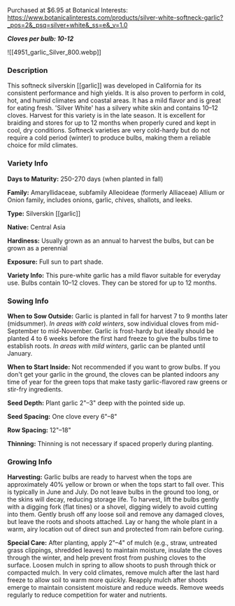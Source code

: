 Purchased at $6.95 at Botanical Interests: https://www.botanicalinterests.com/products/silver-white-softneck-garlic?_pos=2&_psq=silver+white&_ss=e&_v=1.0

**_Cloves per bulb: 10-12_**

![[4951_garlic_Silver_800.webp]]

### Description

This softneck silverskin [[garlic]] was developed in California for its consistent performance and high yields. It is also proven to perform in cold, hot, and humid climates and coastal areas. It has a mild flavor and is great for eating fresh. 'Silver White' has a silvery white skin and contains 10–12 cloves. Harvest for this variety is in the late season. It is excellent for braiding and stores for up to 12 months when properly cured and kept in cool, dry conditions. Softneck varieties are very cold-hardy but do not require a cold period (winter) to produce bulbs, making them a reliable choice for mild climates.

### Variety Info

**Days to Maturity:** 250-270 days (when planted in fall)

**Family:** Amaryllidaceae, subfamily Alleoideae (formerly Alliaceae) Allium or Onion family, includes onions, garlic, chives, shallots, and leeks.

**Type:** Silverskin [[garlic]]

**Native:** Central Asia

**Hardiness:** Usually grown as an annual to harvest the bulbs, but can be grown as a perennial

**Exposure:** Full sun to part shade.

**Variety Info:** This pure-white garlic has a mild flavor suitable for everyday use. Bulbs contain 10–12 cloves. They can be stored for up to 12 months.
### Sowing Info

**When to Sow Outside:** Garlic is planted in fall for harvest 7 to 9 months later (midsummer). _In areas with cold winters_, sow individual cloves from mid-September to mid-November. Garlic is frost-hardy but ideally should be planted 4 to 6 weeks before the first hard freeze to give the bulbs time to establish roots. _In areas with mild winters_, garlic can be planted until January.

**When to Start Inside:** Not recommended if you want to grow bulbs. If you don't get your garlic in the ground, the cloves can be planted indoors any time of year for the green tops that make tasty garlic-flavored raw greens or stir-fry ingredients.

**Seed Depth:** Plant garlic 2"–3" deep with the pointed side up.

**Seed Spacing:** One clove every 6"–8"

**Row Spacing:** 12"–18"

**Thinning:** Thinning is not necessary if spaced properly during planting.
### Growing Info

**Harvesting:** Garlic bulbs are ready to harvest when the tops are approximately 40% yellow or brown or when the tops start to fall over. This is typically in June and July. Do not leave bulbs in the ground too long, or the skins will decay, reducing storage life. To harvest, lift the bulbs gently with a digging fork (flat tines) or a shovel, digging widely to avoid cutting into them. Gently brush off any loose soil and remove any damaged cloves, but leave the roots and shoots attached. Lay or hang the whole plant in a warm, airy location out of direct sun and protected from rain before curing.

**Special Care:** After planting, apply 2"–4" of mulch (e.g., straw, untreated grass clippings, shredded leaves) to maintain moisture, insulate the cloves through the winter, and help prevent frost from pushing cloves to the surface. Loosen mulch in spring to allow shoots to push through thick or compacted mulch. In very cold climates, remove mulch after the last hard freeze to allow soil to warm more quickly. Reapply mulch after shoots emerge to maintain consistent moisture and reduce weeds. Remove weeds regularly to reduce competition for water and nutrients.
